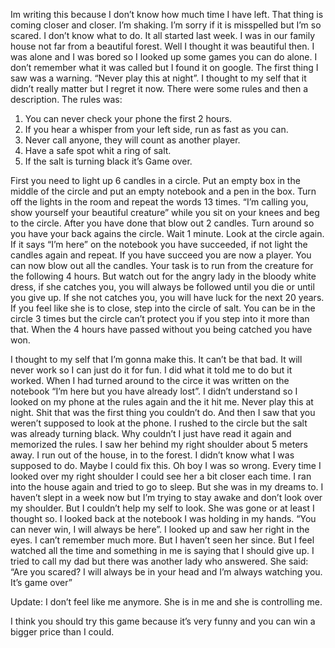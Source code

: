 Im writing this because I don’t know how much time I have left. That thing is coming closer and closer.
I’m shaking. I’m sorry if it is misspelled but I’m so scared. I don’t know what to do.
It all started last week. I was in our family house not far from a beautiful forest. Well I thought it was beautiful then. I was alone and I was bored so I looked up some games you can do alone. I don’t remember what it was called but I found it on google. The first thing I saw was a warning. “Never play this at night”. I thought to my self that it didn’t really matter but I regret it now.
There were some rules and then a description.
The rules was:
1. You can never check your phone the first 2 hours.
2. If you hear a whisper from your left side, run as fast as you can.
3. Never call anyone, they will count as another player.
4. Have a safe spot whit a ring of salt.
5. If the salt is turning black it’s Game over.

First you need to light up 6 candles in a circle. Put an empty box in the middle of the circle and put an empty notebook and a pen in the box.
Turn off the lights in the room and repeat the words 13 times. “I’m calling you, show yourself your beautiful creature” while you sit on your knees and beg to the circle.
After you have done that blow out 2 candles.
Turn around so you have your back agains the circle. Wait 1 minute.
Look at the circle again.
If it says “I’m here” on the notebook you have succeeded, if not light the candles again and repeat.
If you have succeed you are now a player. You can now blow out all the candles.
Your task is to run from the creature for the following 4 hours. But watch out for the angry lady in the bloody white dress, if she catches you, you will always be followed until you die or until you give up.
If she not catches you, you will have luck for the next 20 years.
If you feel like she is to close, step into the circle of salt. You can be in the circle 3 times but the circle can’t protect you if you step into it more than that.
When the 4 hours have passed without you being catched you have won.

I thought to my self that I’m gonna make this. It can’t be that bad. It will never work so I can just do it for fun.
I did what it told me to do but it worked. When I had turned around to the circe it was written on the notebook “I’m here but you have already lost”. I didn’t understand so I looked on my phone at the rules again and the it hit me. Never play this at night. Shit that was the first thing you couldn’t do. And then I saw that you weren’t supposed to look at the phone. I rushed to the circle but the salt was already turning black.
Why couldn’t I just have read it again and memorized the rules.
I saw her behind my right shoulder about 5 meters away.
I run out of the house, in to the forest.
I didn’t know what I was supposed to do. Maybe I could fix this. Oh boy I was so wrong. Every time I looked over my right shoulder I could see her a bit closer each time.
I ran into the house again and tried to go to sleep. But she was in my dreams to.
I haven’t slept in a week now but I’m trying to stay awake and don’t look over my shoulder.
But I couldn’t help my self to look. 
She was gone or at least I thought so.
I looked back at the notebook I was holding in my hands.
“You can never win, I will always be here”. I looked up and saw her right in the eyes.
I can’t remember much more. But I haven’t seen her since.
But I feel watched all the time and something in me is saying that I should give up.
I tried to call my dad but there was another lady who answered.
She said:
“Are you scared? I will always be in your head and I’m always watching you. It’s game over”

Update: I don’t feel like me anymore. She is in me and she is controlling me.

I think you should try this game because it’s very funny and you can win a bigger price than I could.
